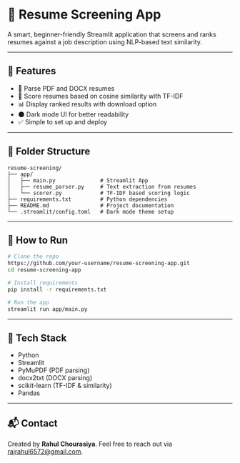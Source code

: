 # 🧠 Resume Screening App

A smart, beginner-friendly Streamlit application that screens and ranks resumes against a job description using NLP-based text similarity.

---

## 🚀 Features

- 📄 Parse PDF and DOCX resumes
- 🧠 Score resumes based on cosine similarity with TF-IDF
- 📊 Display ranked results with download option
- 🌑 Dark mode UI for better readability
- ✅ Simple to set up and deploy

---

## 📁 Folder Structure

```
resume-screening/
├── app/
│   ├── main.py              # Streamlit App
│   ├── resume_parser.py     # Text extraction from resumes
│   └── scorer.py            # TF-IDF based scoring logic
├── requirements.txt         # Python dependencies
├── README.md                # Project documentation
└── .streamlit/config.toml   # Dark mode theme setup
```

---

## 🧪 How to Run

```bash
# Clone the repo
https://github.com/your-username/resume-screening-app.git
cd resume-screening-app

# Install requirements
pip install -r requirements.txt

# Run the app
streamlit run app/main.py
```

---



## 📌 Tech Stack
- Python
- Streamlit
- PyMuPDF (PDF parsing)
- docx2txt (DOCX parsing)
- scikit-learn (TF-IDF & similarity)
- Pandas

---

## 📬 Contact
Created by **Rahul Chourasiya**. Feel free to reach out via rajrahul6572@gmail.com.